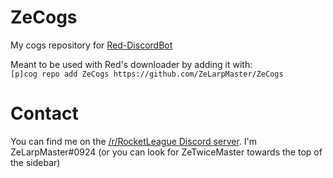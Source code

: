 # ZeCogs
My cogs repository for [Red-DiscordBot](https://github.com/Twentysix26/Red-DiscordBot)

Meant to be used with Red's downloader by adding it with:  
`[p]cog repo add ZeCogs https://github.com/ZeLarpMaster/ZeCogs`

# Contact
You can find me on the [/r/RocketLeague Discord server](https://discord.gg/rocketleague).
I'm ZeLarpMaster#0924 (or you can look for ZeTwiceMaster towards the top of the sidebar)
